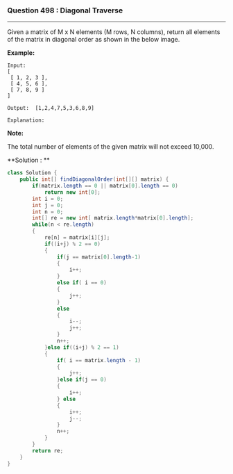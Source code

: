 ### Question 498 : Diagonal Traverse
---

Given a matrix of M x N elements (M rows, N columns), return all elements of the matrix in diagonal order as shown in the below image.

 

**Example:**

```
Input:
[
 [ 1, 2, 3 ],
 [ 4, 5, 6 ],
 [ 7, 8, 9 ]
]

Output:  [1,2,4,7,5,3,6,8,9]

Explanation:
```

 

**Note:**

The total number of elements of the given matrix will not exceed 10,000.

**Solution : **

```java
class Solution {
    public int[] findDiagonalOrder(int[][] matrix) {
        if(matrix.length == 0 || matrix[0].length == 0)
            return new int[0];
        int i = 0;
        int j = 0;
        int n = 0;
        int[] re = new int[ matrix.length*matrix[0].length];
        while(n < re.length)
        {
            re[n] = matrix[i][j];
            if((i+j) % 2 == 0)
            {
                if(j == matrix[0].length-1) 
                {
                    i++;
                }
                else if( i == 0) 
                {
                    j++;
                } 
                else
                {
                    i--;
                    j++;
                }
                n++;
            }else if((i+j) % 2 == 1)
            {
                if( i == matrix.length - 1)
                {
                    j++;
                }else if(j == 0)
                {
                    i++;
                } else
                {
                    i++;
                    j--;
                }
                n++;
            }
        }
        return re;
    }
}
```

